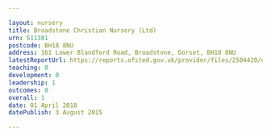 ```yaml
---

layout: nursery
title: Broadstone Christian Nursery (Ltd)
urn: 511381
postcode: BH18 8NU
address: 161 Lower Blandford Road, Broadstone, Dorset, BH18 8NU
latestReportUrl: https://reports.ofsted.gov.uk/provider/files/2504420/urn/511381.pdf
teaching: 0
development: 0
leadership: 1
outcomes: 0
overall: 1
date: 01 April 2018 
datePublish: 3 August 2015

---
```

